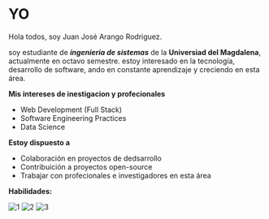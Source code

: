 # YO
Hola todos, soy Juan José Arango Rodriguez.

soy estudiante de **_ingenieria de sistemas_** de la **Universiad del Magdalena**, actualmente en octavo semestre.
estoy interesado en la tecnología, desarrollo de software, ando en constante aprendizaje y creciendo en esta área. 

**Mis intereses de inestigacion y profecionales**

* Web Development (Full Stack)
* Software Engineering Practices
* Data Science

**Estoy dispuesto a**
* Colaboración en proyectos de dedsarrollo
* Contribuición a proyectos open-source
* Trabajar con profecionales e investigadores en esta área

**Habilidades:**

![1](https://github.com/user-attachments/assets/36259da1-c65c-4175-ba91-4ed7066d3116)
![2](https://github.com/user-attachments/assets/dbac0593-be71-4c4a-a316-0c8e1094ce1d)
![3](https://github.com/user-attachments/assets/e5181f94-8828-473a-a2f3-12dcd8cb6251)


